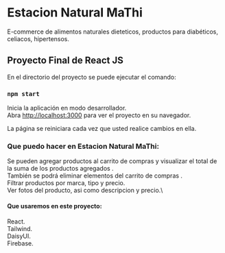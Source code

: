 # Estacion Natural MaThi

E-commerce de alimentos naturales dieteticos, productos para diabéticos, celiacos, hipertensos.

## Proyecto Final de React JS

En el directorio del proyecto se puede ejecutar el comando:

### `npm start`

Inicia la aplicación en modo desarrollador.\
Abra [http://localhost:3000](http://localhost:3000) para ver el proyecto en su navegador.

La página se reiniciara cada vez que usted realice cambios en ella.

### Que puedo hacer en Estacion Natural MaThi:


Se pueden agregar productos al carrito de compras y visualizar el total de la suma de los productos agregados .\
También se podrá eliminar elementos del carrito de compras .\
Filtrar productos por marca, tipo y precio.\
Ver fotos del producto, asi como descripcion y precio.\

#### Que usaremos en este proyecto:

React.\
Tailwind.\
DaisyUI.\
Firebase.